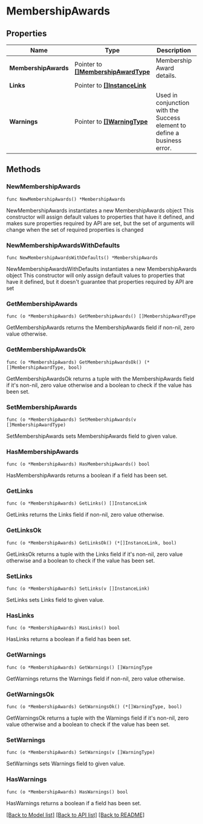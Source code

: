 # MembershipAwards

## Properties

Name | Type | Description | Notes
------------ | ------------- | ------------- | -------------
**MembershipAwards** | Pointer to [**[]MembershipAwardType**](MembershipAwardType.md) | Membership Award details. | [optional] 
**Links** | Pointer to [**[]InstanceLink**](InstanceLink.md) |  | [optional] 
**Warnings** | Pointer to [**[]WarningType**](WarningType.md) | Used in conjunction with the Success element to define a business error. | [optional] 

## Methods

### NewMembershipAwards

`func NewMembershipAwards() *MembershipAwards`

NewMembershipAwards instantiates a new MembershipAwards object
This constructor will assign default values to properties that have it defined,
and makes sure properties required by API are set, but the set of arguments
will change when the set of required properties is changed

### NewMembershipAwardsWithDefaults

`func NewMembershipAwardsWithDefaults() *MembershipAwards`

NewMembershipAwardsWithDefaults instantiates a new MembershipAwards object
This constructor will only assign default values to properties that have it defined,
but it doesn't guarantee that properties required by API are set

### GetMembershipAwards

`func (o *MembershipAwards) GetMembershipAwards() []MembershipAwardType`

GetMembershipAwards returns the MembershipAwards field if non-nil, zero value otherwise.

### GetMembershipAwardsOk

`func (o *MembershipAwards) GetMembershipAwardsOk() (*[]MembershipAwardType, bool)`

GetMembershipAwardsOk returns a tuple with the MembershipAwards field if it's non-nil, zero value otherwise
and a boolean to check if the value has been set.

### SetMembershipAwards

`func (o *MembershipAwards) SetMembershipAwards(v []MembershipAwardType)`

SetMembershipAwards sets MembershipAwards field to given value.

### HasMembershipAwards

`func (o *MembershipAwards) HasMembershipAwards() bool`

HasMembershipAwards returns a boolean if a field has been set.

### GetLinks

`func (o *MembershipAwards) GetLinks() []InstanceLink`

GetLinks returns the Links field if non-nil, zero value otherwise.

### GetLinksOk

`func (o *MembershipAwards) GetLinksOk() (*[]InstanceLink, bool)`

GetLinksOk returns a tuple with the Links field if it's non-nil, zero value otherwise
and a boolean to check if the value has been set.

### SetLinks

`func (o *MembershipAwards) SetLinks(v []InstanceLink)`

SetLinks sets Links field to given value.

### HasLinks

`func (o *MembershipAwards) HasLinks() bool`

HasLinks returns a boolean if a field has been set.

### GetWarnings

`func (o *MembershipAwards) GetWarnings() []WarningType`

GetWarnings returns the Warnings field if non-nil, zero value otherwise.

### GetWarningsOk

`func (o *MembershipAwards) GetWarningsOk() (*[]WarningType, bool)`

GetWarningsOk returns a tuple with the Warnings field if it's non-nil, zero value otherwise
and a boolean to check if the value has been set.

### SetWarnings

`func (o *MembershipAwards) SetWarnings(v []WarningType)`

SetWarnings sets Warnings field to given value.

### HasWarnings

`func (o *MembershipAwards) HasWarnings() bool`

HasWarnings returns a boolean if a field has been set.


[[Back to Model list]](../README.md#documentation-for-models) [[Back to API list]](../README.md#documentation-for-api-endpoints) [[Back to README]](../README.md)


